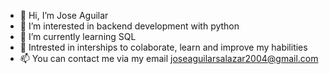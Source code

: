 - 👋 Hi, I’m Jose Aguilar
- 👀 I’m interested in backend development with python
- 🌱 I’m currently learning SQL
- 💞️ Intrested in interships to colaborate, learn and improve my habilities
- 📫 You can contact me via my email <joseaguilarsalazar2004@gmail.com>

<!---
Josodovo2004/Josodovo2004 is a ✨ special ✨ repository because its `README.md` (this file) appears on your GitHub profile.
You can click the Preview link to take a look at your changes.
--->
